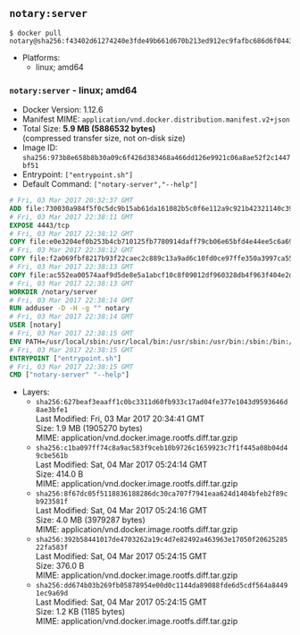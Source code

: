 ## `notary:server`

```console
$ docker pull notary@sha256:f43402d61274240e3fde49b661d670b213ed912ec9fafbc686d6f04432ce39b5
```

-	Platforms:
	-	linux; amd64

### `notary:server` - linux; amd64

-	Docker Version: 1.12.6
-	Manifest MIME: `application/vnd.docker.distribution.manifest.v2+json`
-	Total Size: **5.9 MB (5886532 bytes)**  
	(compressed transfer size, not on-disk size)
-	Image ID: `sha256:973b8e658b8b30a09c6f426d383468a466dd126e9921c06a8ae52f2c1447bf51`
-	Entrypoint: `["entrypoint.sh"]`
-	Default Command: `["notary-server","--help"]`

```dockerfile
# Fri, 03 Mar 2017 20:32:37 GMT
ADD file:730030a984f5f0c5dc9b15ab61da161082b5c0f6e112a9c921b42321140c3927 in / 
# Fri, 03 Mar 2017 22:38:11 GMT
EXPOSE 4443/tcp
# Fri, 03 Mar 2017 22:38:12 GMT
COPY file:e0e3204ef0b253b4cb710125fb7780914daff79cb06e65bfd4e44ee5c6a69a75 in /notary/server/ 
# Fri, 03 Mar 2017 22:38:12 GMT
COPY file:f2a069fbf8217b93f22caec2c889c13a9ad6c10fd0ce97ffe350a3997ca55804 in /notary/server/ 
# Fri, 03 Mar 2017 22:38:13 GMT
COPY file:ac552ea00574aaf9d5de8e5a1abcf10c8f09012df960328db4f963f404e2d409 in /notary/server/ 
# Fri, 03 Mar 2017 22:38:13 GMT
WORKDIR /notary/server
# Fri, 03 Mar 2017 22:38:14 GMT
RUN adduser -D -H -g "" notary
# Fri, 03 Mar 2017 22:38:14 GMT
USER [notary]
# Fri, 03 Mar 2017 22:38:15 GMT
ENV PATH=/usr/local/sbin:/usr/local/bin:/usr/sbin:/usr/bin:/sbin:/bin:/notary/server
# Fri, 03 Mar 2017 22:38:15 GMT
ENTRYPOINT ["entrypoint.sh"]
# Fri, 03 Mar 2017 22:38:15 GMT
CMD ["notary-server" "--help"]
```

-	Layers:
	-	`sha256:627beaf3eaaff1c0bc3311d60fb933c17ad04fe377e1043d9593646d8ae3bfe1`  
		Last Modified: Fri, 03 Mar 2017 20:34:41 GMT  
		Size: 1.9 MB (1905270 bytes)  
		MIME: application/vnd.docker.image.rootfs.diff.tar.gzip
	-	`sha256:c1ba097ff74c8a9ac583f9ceb10b9726c1659923c7f1f445a08b04d49cbe561b`  
		Last Modified: Sat, 04 Mar 2017 05:24:14 GMT  
		Size: 414.0 B  
		MIME: application/vnd.docker.image.rootfs.diff.tar.gzip
	-	`sha256:8f67dc05f5118836188286dc30ca707f7941eaa624d1404bfeb2f89cb923581f`  
		Last Modified: Sat, 04 Mar 2017 05:24:16 GMT  
		Size: 4.0 MB (3979287 bytes)  
		MIME: application/vnd.docker.image.rootfs.diff.tar.gzip
	-	`sha256:392b58441017de4703262a19c4d7e82492a463963e17050f2062528522fa583f`  
		Last Modified: Sat, 04 Mar 2017 05:24:15 GMT  
		Size: 376.0 B  
		MIME: application/vnd.docker.image.rootfs.diff.tar.gzip
	-	`sha256:dd674b03b269fb05878954e00d0c1144da89088fde6d5cdf564a84491ec9a69d`  
		Last Modified: Sat, 04 Mar 2017 05:24:15 GMT  
		Size: 1.2 KB (1185 bytes)  
		MIME: application/vnd.docker.image.rootfs.diff.tar.gzip
